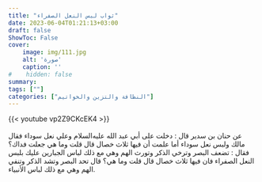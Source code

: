 ```yaml
---
title: "ثواب لبس النعل الصفراء"
date: 2023-06-04T01:21:13+03:00
draft: false
ShowToc: False
cover:
    image: img/111.jpg
    alt: 'صورة'
    caption: ''
#    hidden: false
summary: 
tags: [""]
categories: ["النظافة والتزين والخواتيم"]
---
```

{{< youtube vp2Z9CKcEK4 >}}  
 <br>
عن حنان بن سدير قال : دخلت على أبي
عبد الله عليه‌السلام وعلي نعل سوداء فقال مالك ولبس نعل سوداء أما علمت أن
فيها ثلاث خصال قال قلت وما هي جعلت فداك؟ فقال : تضعف البصر
وترخي الذكر وتورث الهم وهي مع ذلك لباس الجبارين عليك بلبس
النعل الصفراء فان فيها ثلاث خصال قال قلت وما هي؟ قال تحد البصر
وتشد الذكر وتنفي الهم وهي مع ذلك لباس الأنبياء.

